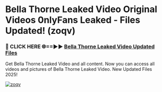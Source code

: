 # Bella Thorne Leaked Video Original Videos 0nlyFans Leaked - Files Updated! (zoqv)

<h3>🔴 CLICK HERE 🌐==►► <a href="https://tinyurl.com/2jnfzry5" rel="nofollow">Bella Thorne Leaked Video Updated Files</a></h3>

Get Bella Thorne Leaked Video and all content. Now you can access all videos and pictures of Bella Thorne Leaked Video. New Updated Files 2025!

[![zoqv](https://i.imgur.com/GyGTBgg.gif)](https://tinyurl.com/2jnfzry5)
